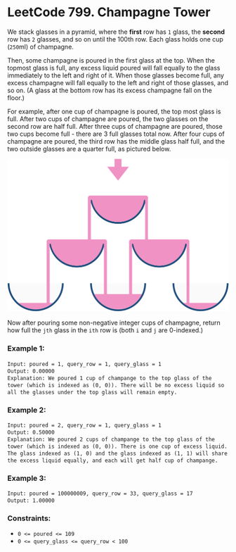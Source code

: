 # LeetCode 799. Champagne Tower
We stack glasses in a pyramid, where the **first** row has `1` glass, the **second** row has `2` glasses, and so on until the 100th row.  Each glass holds one cup (`250`ml) of champagne.

Then, some champagne is poured in the first glass at the top.  When the topmost glass is full, any excess liquid poured will fall equally to the glass immediately to the left and right of it.  When those glasses become full, any excess champagne will fall equally to the left and right of those glasses, and so on.  (A glass at the bottom row has its excess champagne fall on the floor.)

For example, after one cup of champagne is poured, the top most glass is full.  After two cups of champagne are poured, the two glasses on the second row are half full.  After three cups of champagne are poured, those two cups become full - there are 3 full glasses total now.  After four cups of champagne are poured, the third row has the middle glass half full, and the two outside glasses are a quarter full, as pictured below.

![tower](images/tower.png)

Now after pouring some non-negative integer cups of champagne, return how full the `jth` glass in the `ith` row is (both `i` and `j` are 0-indexed.)

### Example 1:
```
Input: poured = 1, query_row = 1, query_glass = 1
Output: 0.00000
Explanation: We poured 1 cup of champange to the top glass of the tower (which is indexed as (0, 0)). There will be no excess liquid so all the glasses under the top glass will remain empty.
```

### Example 2:
```
Input: poured = 2, query_row = 1, query_glass = 1
Output: 0.50000
Explanation: We poured 2 cups of champange to the top glass of the tower (which is indexed as (0, 0)). There is one cup of excess liquid. The glass indexed as (1, 0) and the glass indexed as (1, 1) will share the excess liquid equally, and each will get half cup of champange.
```

### Example 3:
```
Input: poured = 100000009, query_row = 33, query_glass = 17
Output: 1.00000
``` 

### Constraints:

* `0 <= poured <= 109`
* `0 <= query_glass <= query_row < 100`